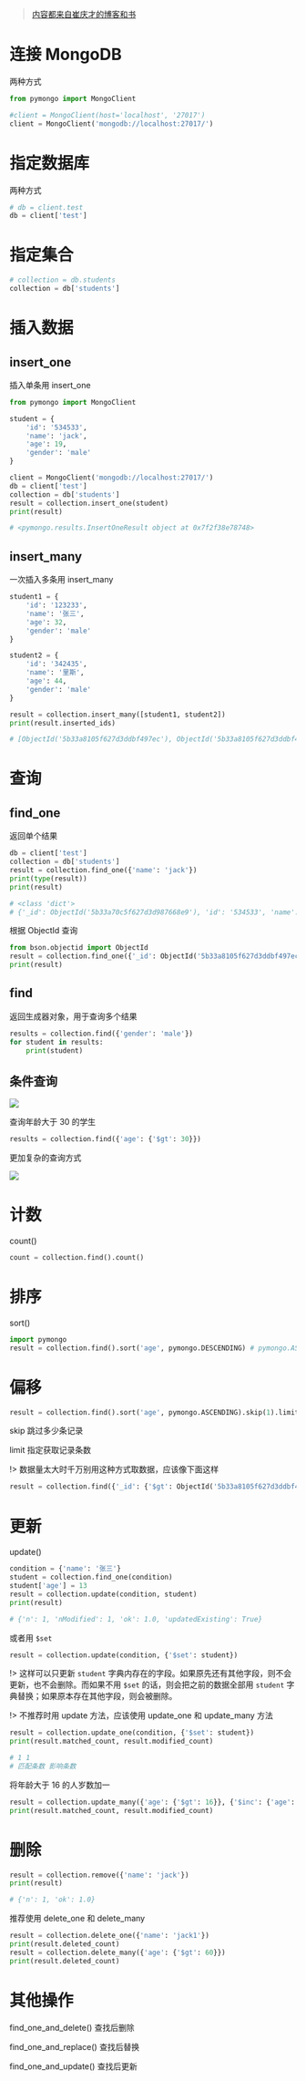 > [内容都来自崔庆才的博客和书](https://cuiqingcai.com)

# 连接 MongoDB

两种方式

``` python
from pymongo import MongoClient

#client = MongoClient(host='localhost', '27017')
client = MongoClient('mongodb://localhost:27017/')
```

# 指定数据库

两种方式

``` python
# db = client.test
db = client['test']
```

# 指定集合

``` python
# collection = db.students
collection = db['students']
```

# 插入数据

## insert_one

插入单条用 insert_one

``` python
from pymongo import MongoClient

student = {
    'id': '534533',
    'name': 'jack',
    'age': 19,
    'gender': 'male'
}

client = MongoClient('mongodb://localhost:27017/')
db = client['test']
collection = db['students']
result = collection.insert_one(student)
print(result)

# <pymongo.results.InsertOneResult object at 0x7f2f38e78748>
```

## insert_many

一次插入多条用 insert_many

``` python
student1 = {
    'id': '123233',
    'name': '张三',
    'age': 32,
    'gender': 'male'
}

student2 = {
    'id': '342435',
    'name': '里斯',
    'age': 44,
    'gender': 'male'
}

result = collection.insert_many([student1, student2])
print(result.inserted_ids)

# [ObjectId('5b33a8105f627d3ddbf497ec'), ObjectId('5b33a8105f627d3ddbf497ed')]
```

# 查询

## find_one

返回单个结果

``` python
db = client['test']
collection = db['students']
result = collection.find_one({'name': 'jack'})
print(type(result))
print(result)

# <class 'dict'>
# {'_id': ObjectId('5b33a70c5f627d3d987668e9'), 'id': '534533', 'name': 'jack', 'age': 19, 'gender': 'male'}
```

根据 ObjectId 查询

``` python
from bson.objectid import ObjectId
result = collection.find_one({'_id': ObjectId('5b33a8105f627d3ddbf497ec')})
print(result)
```

## find

返回生成器对象，用于查询多个结果

``` python
results = collection.find({'gender': 'male'})
for student in results:
    print(student)
```

## 条件查询

![](http://os6ycxx7w.bkt.clouddn.com/images/20180627232537.png)

查询年龄大于 30 的学生

``` python
results = collection.find({'age': {'$gt': 30}})
```

更加复杂的查询方式

![](http://os6ycxx7w.bkt.clouddn.com/images/20180627233413.png)

# 计数

count()

``` python
count = collection.find().count()
```

# 排序

sort()

``` python
import pymongo
result = collection.find().sort('age', pymongo.DESCENDING) # pymongo.ASCENDING
```

# 偏移

``` python
result = collection.find().sort('age', pymongo.ASCENDING).skip(1).limit(1)
```

skip 跳过多少条记录

limit 指定获取记录条数

!> 数据量太大时千万别用这种方式取数据，应该像下面这样

``` python
result = collection.find({'_id': {'$gt': ObjectId('5b33a8105f627d3ddbf497ec')}})
```

# 更新

update()

``` python
condition = {'name': '张三'}
student = collection.find_one(condition)
student['age'] = 13
result = collection.update(condition, student)
print(result)

# {'n': 1, 'nModified': 1, 'ok': 1.0, 'updatedExisting': True}

```

或者用 `$set`

``` python
result = collection.update(condition, {'$set': student})
```

!> 这样可以只更新 `student` 字典内存在的字段。如果原先还有其他字段，则不会更新，也不会删除。而如果不用 `$set` 的话，则会把之前的数据全部用 `student` 字典替换；如果原本存在其他字段，则会被删除。

!> 不推荐时用 update 方法，应该使用 update_one 和 update_many 方法

``` python
result = collection.update_one(condition, {'$set': student})
print(result.matched_count, result.modified_count)

# 1 1 
# 匹配条数 影响条数
```

将年龄大于 16 的人岁数加一

``` python
result = collection.update_many({'age': {'$gt': 16}}, {'$inc': {'age': 1}})
print(result.matched_count, result.modified_count)
```

# 删除

``` python
result = collection.remove({'name': 'jack'})
print(result)

# {'n': 1, 'ok': 1.0}
```

推荐使用 delete_one 和 delete_many

``` python
result = collection.delete_one({'name': 'jack1'})
print(result.deleted_count)
result = collection.delete_many({'age': {'$gt': 60}})
print(result.deleted_count)
```

# 其他操作

find_one_and_delete() 查找后删除

find_one_and_replace() 查找后替换

find_one_and_update() 查找后更新